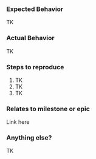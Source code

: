 ### Expected Behavior

TK

### Actual Behavior

TK

### Steps to reproduce

1. TK
2. TK
3. TK

### Relates to milestone or epic

Link here

### Anything else?

TK
